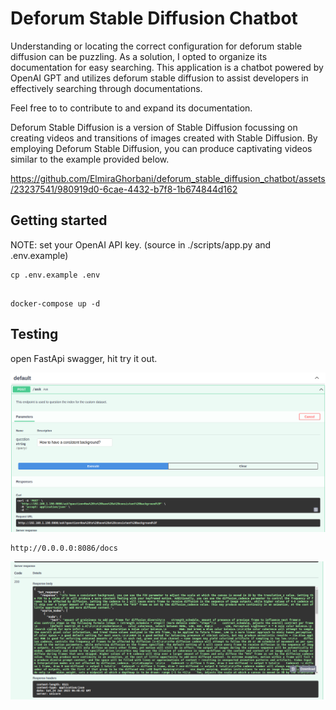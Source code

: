 # Deforum Stable Diffusion Chatbot
Understanding or locating the correct configuration for deforum stable diffusion can be puzzling. As a solution, I opted to organize its documentation for easy searching. This application is a chatbot powered by OpenAI GPT and utilizes deforum stable diffusion to assist developers in effectively searching through documentations.

Feel free to to contribute to and expand its documentation.

Deforum Stable Diffusion is a version of Stable Diffusion focussing on creating videos and transitions of images created with Stable Diffusion. By employing Deforum Stable Diffusion, you can produce captivating videos similar to the example provided below.

https://github.com/ElmiraGhorbani/deforum_stable_diffusion_chatbot/assets/23237541/980919d0-6cae-4432-b7f8-1b674844d162



## Getting started

NOTE: set your OpenAI API key.  (source in ./scripts/app.py and .env.example)
```
cp .env.example .env

```

```

docker-compose up -d

```

## Testing
open FastApi swagger, hit try it out.

![teaser](./resource/images/request.png)

```
http://0.0.0.0:8086/docs
```

![teaser](./resource/images/response.png)
